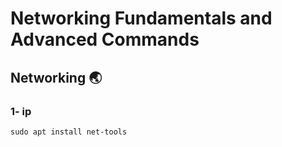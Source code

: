 # Networking Fundamentals and Advanced Commands

## Networking 🌏

### 1- ip

```
sudo apt install net-tools
```
